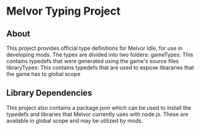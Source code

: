 # Melvor Typing Project
## About
This project provides official type definitions for Melvor Idle, for use in developing mods.
The types are divided into two folders:
gameTypes: This contains typedefs that were generated using the game's source files
libraryTypes: This contains typedefs that are used to expose libararies that the game has to global scope
## Library Dependencies
This project also contains a package.json which can be used to install the typedefs and libraries that Melvor currently uses with node.js. These are available in global scope and may be utilized by mods.